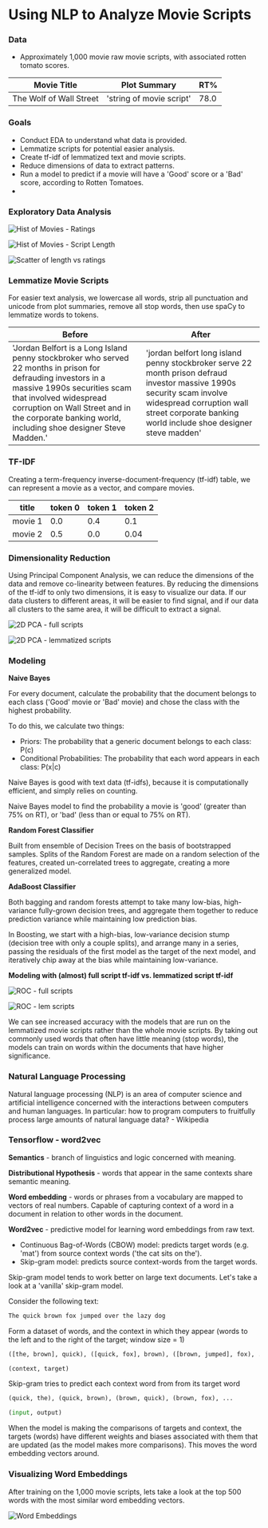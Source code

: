 # Using NLP to Analyze Movie Scripts

### Data
 - Approximately 1,000 movie raw movie scripts, with associated rotten tomato scores.


 | Movie Title        | Plot Summary          | RT%  |
 | ------------- |-------------| -----|
 | The Wolf of Wall Street     | 'string of movie script' | 78.0 |

### Goals
- Conduct EDA to understand what data is provided.
- Lemmatize scripts for potential easier analysis.
- Create tf-idf of lemmatized text and movie scripts.
- Reduce dimensions of data to extract patterns.
- Run a model to predict if a movie will have a 'Good' score or a 'Bad' score, according to Rotten Tomatoes.
-

### Exploratory Data Analysis

![Hist of Movies - Ratings](images/hist-of-movie-ratings.png)

![Hist of Movies - Script Length](images/hist-of-scrp-length.png)

![Scatter of length vs ratings](images/scatter-ratings-vs-words.png)

### Lemmatize Movie Scripts

For easier text analysis, we lowercase all words, strip all punctuation and unicode from plot summaries, remove all stop words, then use spaCy to lemmatize words to tokens.

Before  | After
------------- | -------------
'Jordan Belfort is a Long Island penny stockbroker who served 22 months in prison for defrauding investors in a massive 1990s securities scam that involved widespread corruption on Wall Street and in the corporate banking world, including shoe designer Steve Madden.'  | 'jordan belfort long island penny stockbroker serve 22 month prison defraud investor massive 1990s security scam involve widespread corruption wall street corporate banking world include shoe designer steve madden'

### TF-IDF

Creating a term-frequency inverse-document-frequency (tf-idf) table, we can represent a movie as a vector, and compare movies.

title  | token 0  | token 1  | token 2
-------- | ----| ----| -----
movie 1  | 0.0 | 0.4 | 0.1
movie 2  | 0.5 | 0.0 | 0.04

### Dimensionality Reduction

Using Principal Component Analysis, we can reduce the dimensions of the data and remove co-linearity between features.  By reducing the dimensions of the tf-idf to only two dimensions, it is easy to visualize our data. If our data clusters to different areas, it will be easier to find signal, and if our data all clusters to the same area, it will be difficult to extract a signal.

![2D PCA - full scripts](images/pca-full-scripts.png)

![2D PCA - lemmatized scripts](images/pca-lem-scripts.png)

### Modeling

**Naive Bayes**

For every document, calculate the probability that the document belongs to each class ('Good' movie or 'Bad' movie) and chose the class with the highest probability.

To do this, we calculate two things:
- Priors: The probability that a generic document belongs to each class: P(c)
- Conditional Probabilities: The probability that each word appears in each
class: P(x|c)

Naive Bayes is good with text data (tf-idfs), because it is computationally efficient, and simply relies on counting.

Naive Bayes model to find the probability a movie is 'good' (greater than 75% on RT), or 'bad' (less than or equal to 75% on RT).

**Random Forest Classifier**

Built from ensemble of Decision Trees on the basis of bootstrapped samples.  Splits of the Random Forest are made on a random selection of the features, created un-correlated trees to aggregate, creating a more generalized model.

**AdaBoost Classifier**

Both bagging and random forests attempt to take many low-bias, high-variance fully-grown decision trees, and aggregate them together to reduce prediction variance while maintaining low prediction bias.

In Boosting, we start with a high-bias, low-variance decision stump (decision tree with only a couple splits), and arrange many in a series, passing the residuals of the first model as the target of the next model, and iteratively chip away at the bias while maintaining low-variance.

**Modeling with (almost) full script tf-idf vs. lemmatized script tf-idf**

![ROC - full scripts](images/roc-plot-scripts.png)

![ROC - lem scripts](images/roc-plot-lemmy-scripts.png)

We can see increased accuracy with the models that are run on the lemmatized movie scripts rather than the whole movie scripts.  By taking out commonly used words that often have little meaning (stop words), the models can train on words within the documents that have higher significance.

### Natural Language Processing

Natural language processing (NLP) is an area of computer science and artificial intelligence concerned with the interactions between computers and human languages. In particular: how to program computers to fruitfully process large amounts of natural language data? - Wikipedia 

### Tensorflow - word2vec

**Semantics** - branch of linguistics and logic concerned with meaning.

**Distributional Hypothesis** - words that appear in the same contexts share semantic meaning.

**Word embedding** - words or phrases from a vocabulary are mapped to vectors of real numbers. Capable of capturing context of a word in a document in relation to other words in the document.

**Word2vec** - predictive model for learning word embeddings from raw text.

- Continuous Bag-of-Words (CBOW) model: predicts target words (e.g. 'mat') from source context words ('the cat sits on the').
- Skip-gram model: predicts source context-words from the target words.

Skip-gram model tends to work better on large text documents.  Let's take a look at a 'vanilla' skip-gram model.

Consider the following text:
```python
The quick brown fox jumped over the lazy dog
```
Form a dataset of words, and the context in which they appear (words to the left and to the right of the target; window size = 1)
```python
([the, brown], quick), ([quick, fox], brown), ([brown, jumped], fox), ...

(context, target)
```
Skip-gram tries to predict each context word from from its target word
```python
(quick, the), (quick, brown), (brown, quick), (brown, fox), ...

(input, output)
```

When the model is making the comparisons of targets and context, the targets (words) have different weights and biases associated with them that are updated (as the model makes more comparisons).  This moves the word embedding vectors around.

### Visualizing Word Embeddings

After training on the 1,000 movie scripts, lets take a look at the top 500 words with the most similar word embedding vectors.

![Word Embeddings](images/tsne-trial2.png)
